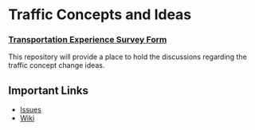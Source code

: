 # Traffic Concepts and Ideas

### [Transportation Experience Survey Form](https://docs.google.com/forms/d/e/1FAIpQLSeV6jY07Fqlamyq9bbeCqOg6NQKCR8zsvOXgxQxNgjfadOmaw/viewform)

This repository will provide a place to hold the discussions regarding the traffic concept change ideas.

## Important Links

- [Issues](https://github.com/Mechyard/traffic-concepts-and-ideas/issues)
- [Wiki](https://github.com/Mechyard/traffic-concepts-and-ideas/wiki)
